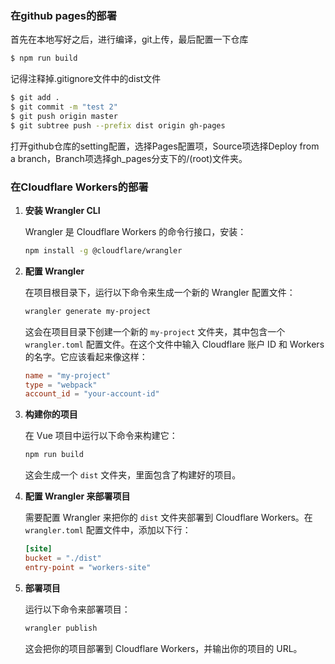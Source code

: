 ### 在github pages的部署

首先在本地写好之后，进行编译，git上传，最后配置一下仓库

```bash
$ npm run build

```

记得注释掉.gitignore文件中的dist文件

```bash
$ git add .
$ git commit -m "test 2"
$ git push origin master
$ git subtree push --prefix dist origin gh-pages

```

打开github仓库的setting配置，选择Pages配置项，Source项选择Deploy from a branch，Branch项选择gh_pages分支下的/(root)文件夹。

### 在Cloudflare Workers的部署


1. **安装 Wrangler CLI**

    Wrangler 是 Cloudflare Workers 的命令行接口，安装：

    ```bash
    npm install -g @cloudflare/wrangler
    ```

2. **配置 Wrangler**

    在项目根目录下，运行以下命令来生成一个新的 Wrangler 配置文件：

    ```bash
    wrangler generate my-project
    ```

    这会在项目目录下创建一个新的 `my-project` 文件夹，其中包含一个 `wrangler.toml` 配置文件。在这个文件中输入 Cloudflare 账户 ID 和 Workers 的名字。它应该看起来像这样：

    ```toml
    name = "my-project" 
    type = "webpack" 
    account_id = "your-account-id"
    ```

3. **构建你的项目**

    在 Vue 项目中运行以下命令来构建它：

    ```bash
    npm run build
    ```

    这会生成一个 `dist` 文件夹，里面包含了构建好的项目。

4. **配置 Wrangler 来部署项目**

    需要配置 Wrangler 来把你的 `dist` 文件夹部署到 Cloudflare Workers。在 `wrangler.toml` 配置文件中，添加以下行：

    ```toml
    [site]
    bucket = "./dist"
    entry-point = "workers-site"
    ```

5. **部署项目**

    运行以下命令来部署项目：

    ```bash
    wrangler publish
    ```

    这会把你的项目部署到 Cloudflare Workers，并输出你的项目的 URL。
